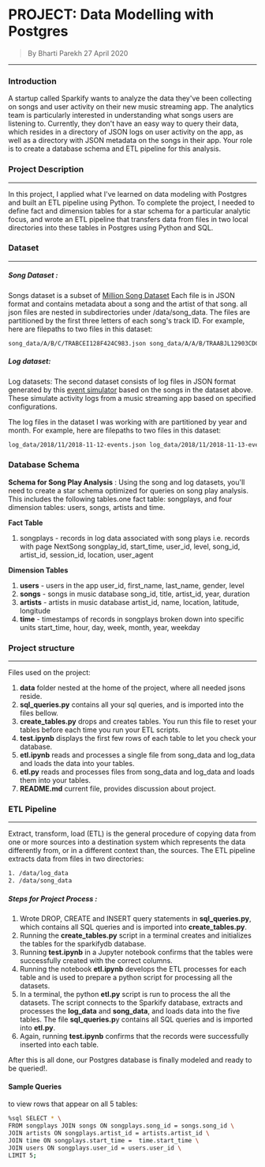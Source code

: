  PROJECT: Data Modelling with Postgres
 ===========================================
 > By Bharti Parekh 27 April 2020
 >
 ***
 
 ### Introduction
 
   A startup called Sparkify wants to analyze the data they've been collecting on songs and user activity on their new music streaming app. The analytics team is particularly interested in understanding what songs users are listening to. Currently, they don't have an easy way to query their data, which resides in a directory of JSON logs on user activity on the app, as well as a directory with JSON metadata on the songs in their app.
Your role is to create a database schema and ETL pipeline for this analysis.

### Project Description
***
In this project, I applied what I've learned on data modeling with Postgres and built an ETL pipeline using Python. To complete the project, I needed to define fact and dimension tables for a star schema for a particular analytic focus, and wrote an ETL pipeline that transfers data from files in two local directories into these tables in Postgres using Python and SQL.

### Dataset 
***
#####  Song Dataset : 
Songs dataset is a subset of [Million Song Dataset](https://labrosa.ee.columbia.edu/millionsong/) Each file is in JSON format and contains metadata about a song and the artist of that song. all json files are nested in subdirectories under /data/song_data. The files are partitioned by the first three letters of each song's track ID. For example, here are filepaths to two files in this dataset:
```sh
song_data/A/B/C/TRABCEI128F424C983.json song_data/A/A/B/TRAABJL12903CDCF1A.json
```

##### Log dataset:
Log datasets: The second dataset consists of log files in JSON format generated by this [event simulator](https://github.com/Interana/eventsim) based on the songs in the dataset above. These simulate activity logs from a music streaming app based on specified configurations.

The log files in the dataset I was working with are partitioned by year and month. For example, here are filepaths to two files in this dataset:
```sh
log_data/2018/11/2018-11-12-events.json log_data/2018/11/2018-11-13-events.json
```

### Database Schema

**Schema for Song Play Analysis** :
Using the song and log datasets, you'll need to create a star schema optimized for queries on song play analysis. This includes the following tables.one fact table: songplays, and
four dimension tables: users, songs, artists and time.

**Fact Table**
1. songplays - records in log data associated with song plays i.e. records with page NextSong
songplay_id, start_time, user_id, level, song_id, artist_id, session_id, location, user_agent


**Dimension Tables** 
1. **users** - users in the app
   user_id, first_name, last_name, gender, level
2. **songs** - songs in music database
   song_id, title, artist_id, year, duration
3. **artists** - artists in music database
   artist_id, name, location, latitude, longitude
4. **time** - timestamps of records in songplays broken down into specific units
   start_time, hour, day, week, month, year, weekday


### Project structure
***

Files used on the project:
1.  **data** folder nested at the home of the project, where all needed jsons reside.
2.  **sql_queries.py** contains all your sql queries, and is imported into the files bellow.
3. **create_tables.py** drops and creates tables. You run this file to reset your tables before each time you run your ETL      scripts.
4. **test.ipynb** displays the first few rows of each table to let you check your database.
5. **etl.ipynb** reads and processes a single file from song_data and log_data and loads the data into your tables.
6. **etl.py**   reads and processes files from song_data and log_data and loads them into your tables.
7. **README.md**  current file, provides discussion about project.

### ETL Pipeline

***

Extract, transform, load (ETL) is the general procedure of copying data from one or more sources into a destination system which represents the data differently from, or in a different context than, the sources.
The ETL pipeline extracts data from files in two directories:
```sh
1. /data/log_data 
2. /data/song_data
```
##### Steps for Project Process :

1.  Wrote DROP, CREATE and INSERT query statements in **sql_queries.py**, which contains all SQL queries and  is imported       into    **create_tables.py**.
2. Running the **create_tables.py** script in a terminal creates and initializes the tables for the sparkifydb database. 
3. Running **test.ipynb** in a Jupyter notebook confirms that the tables were successfully created with the correct columns.
4. Running the notebook **etl.ipynb** develops the ETL processes for each table and is used to prepare a python script for        processing all the datasets.
5.  In a terminal, the python   **etl.py**  script is run to process the all the datasets. The script connects to the Sparkify    database, extracts and processes the **log_data**     and  **song_data**, and loads data into the five tables. The file      **sql_queries.p**y contains all SQL queries and is imported into   **etl.py**.
6. Again, running **test.ipynb** confirms that the records were successfully inserted into each table.

After this is all done, our Postgres database is finally modeled and ready to be queried!.
#### Sample Queries

to view rows that appear on all 5 tables:
```sh
%sql SELECT * \
FROM songplays JOIN songs ON songplays.song_id = songs.song_id \
JOIN artists ON songplays.artist_id = artists.artist_id \
JOIN time ON songplays.start_time =  time.start_time \
JOIN users ON songplays.user_id = users.user_id \
LIMIT 5;
```